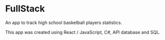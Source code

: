 # FullStack

An app to track high school basketball players statistics.

This app was created using React / JavaScript, C#, API database and SQL.

